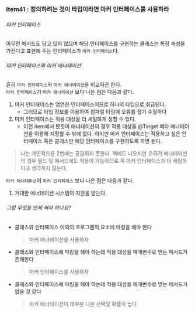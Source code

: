 ### Item41 : 정의하려는 것이 타입이라면 마커 인터페이스를 사용하라

###### 마커 인터페이스
아무런 메서드도 담고 있지 않으며 해당 인터페이스를 구현하는 클래스는 특정 속성을 가진다고 표현해 주는 인터페이스가 `마커 인터페이스`다.

###### 마커 인터페이스와 마커 애너테이션
흔히 `마커 인터페이스`와 `마커 애너테이션`을 비교하곤 한다.  
`마커 인터페이스`가 `마커 애너테이션` 보다 나은 점은 다음과 같다.
1. 마커 인터페이스는 엄연한 인터페이스이므로 하나의 타입으로 취급된다. 
   - 그러므로 타입 정보를 이용하여 컴파일 타임에 오류를 잡기 수월하다
2. 마커 인터페이스는 적용 대상을 더 세밀하게 정할 수 있다.
   - 이전 item에서 봤듯이 애너테이션의 경우 적용 대상을 @Target 메타 애너테이션을 이용해 지정할 수 밖에 없다.
   하지만 마커 인터페이스는 적용하고 싶은 인터페이스 혹은 클래스만 해당 인터페이스를 구현하도록 하면 된다.

> 나는 개인적으론 2번에는 공감하지 못한다. 책에도 나오지만 오히려 애너테이션의 경우 필드 및 메서드에도 적용이 가능하므로
> 꼭 마커 인터페이스가 더 세밀하다고 생각하지 않는다.

`마커 애너테이션`이 `마커 인터페이스` 보다 나은 점은 다음과 같다.
1. 거대한 애너테이션 시스템의 지원을 받는다

###### 그럼 무엇을 언제 써야 하나요?
- 클래스와 인터페이스 이외의 프로그램적 요소에 마킹을 해야 한다
    > 마커 애너테이션을 사용하자
- 클래스와 인터페이스에 마킹을 해야 하는데 적용 대상을 매개변수로 받는 메서드가 존재한다
    > 마커 인터페이스를 사용하자
- 클래스와 인터페이스에 마킹을 해야 하는데 적용 대상을 매개변수로 받는 메서드가 없을 것 같다
    > 마커 애너테이션이 대부분 나은 선택일 확률이 높다
